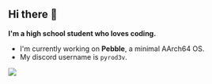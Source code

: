 ## Hi there 👋
**I'm a high school student who loves coding.**  
- I'm currently working on **Pebble**, a minimal AArch64 OS.  
- My discord username is `pyrod3v`.

<a href="https://skillicons.dev">
    <img src="https://skillicons.dev/icons?i=linux,arch,neovim,vscode,idea,java,kotlin,go,c,cpp,arduino,discord" />
</a>

